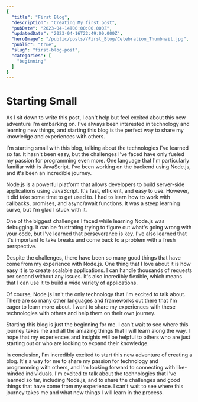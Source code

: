 ```yaml
---
{
  "title": "First Blog",
  "description": "Creating My first post",
  "pubDate": "2023-04-14T00:00:00.000Z",
  "updatedDate": "2023-04-16T22:49:00.000Z",
  "heroImage": "/public/posts//First_Blog/Celebration_Thumbnail.jpg",
  "public": "true",
  "slug": "first-blog-post",
  "categories": [
    "beginning"
  ]
}
---
```


# Starting Small





As I sit down to write this post, I can't help but feel excited about this new adventure I'm embarking on. I've always been interested in technology and learning new things, and starting this blog is the perfect way to share my knowledge and experiences with others.

I'm starting small with this blog, talking about the technologies I've learned so far. It hasn't been easy, but the challenges I've faced have only fueled my passion for programming even more. One language that I'm particularly familiar with is JavaScript. I've been working on the backend using Node.js, and it's been an incredible journey.

Node.js is a powerful platform that allows developers to build server-side applications using JavaScript. It's fast, efficient, and easy to use. However, it did take some time to get used to. I had to learn how to work with callbacks, promises, and async/await functions. It was a steep learning curve, but I'm glad I stuck with it.

One of the biggest challenges I faced while learning Node.js was debugging. It can be frustrating trying to figure out what's going wrong with your code, but I've learned that perseverance is key. I've also learned that it's important to take breaks and come back to a problem with a fresh perspective.

Despite the challenges, there have been so many good things that have come from my experience with Node.js. One thing that I love about it is how easy it is to create scalable applications. I can handle thousands of requests per second without any issues. It's also incredibly flexible, which means that I can use it to build a wide variety of applications.

Of course, Node.js isn't the only technology that I'm excited to talk about. There are so many other languages and frameworks out there that I'm eager to learn more about. I want to share my experiences with these technologies with others and help them on their own journey.

Starting this blog is just the beginning for me. I can't wait to see where this journey takes me and all the amazing things that I will learn along the way. I hope that my experiences and insights will be helpful to others who are just starting out or who are looking to expand their knowledge.

In conclusion, I'm incredibly excited to start this new adventure of creating a blog. It's a way for me to share my passion for technology and programming with others, and I'm looking forward to connecting with like-minded individuals. I'm excited to talk about the technologies that I've learned so far, including Node.js, and to share the challenges and good things that have come from my experience. I can't wait to see where this journey takes me and what new things I will learn in the process.



